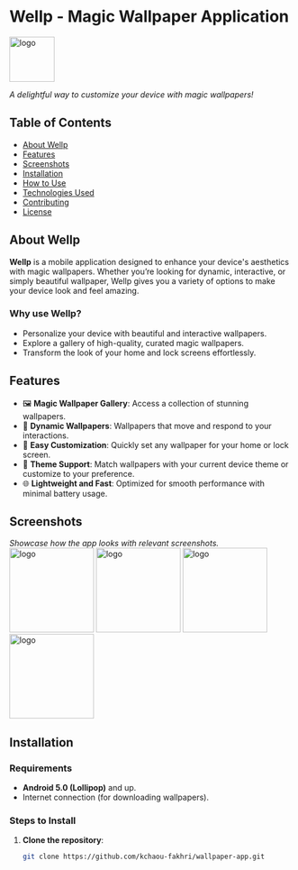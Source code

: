 # Wellp - Magic Wallpaper Application

<img src="https://github.com/user-attachments/assets/ca3ef3d4-6d53-421f-ad9d-4263f6854d40" alt="logo" width="80"/>

_A delightful way to customize your device with magic wallpapers!_

## Table of Contents
- [About Wellp](#about-wellp)
- [Features](#features)
- [Screenshots](#screenshots)
- [Installation](#installation)
- [How to Use](#how-to-use)
- [Technologies Used](#technologies-used)
- [Contributing](#contributing)
- [License](#license)

## About Wellp
**Wellp** is a mobile application designed to enhance your device's aesthetics with magic wallpapers. Whether you’re looking for dynamic, interactive, or simply beautiful wallpaper, Wellp gives you a variety of options to make your device look and feel amazing.

### Why use Wellp?
- Personalize your device with beautiful and interactive wallpapers.
- Explore a gallery of high-quality, curated magic wallpapers.
- Transform the look of your home and lock screens effortlessly.

## Features
- 🖼️ **Magic Wallpaper Gallery**: Access a collection of stunning wallpapers.
- 🔄 **Dynamic Wallpapers**: Wallpapers that move and respond to your interactions.
- 📱 **Easy Customization**: Quickly set any wallpaper for your home or lock screen.
- 🎨 **Theme Support**: Match wallpapers with your current device theme or customize to your preference.
- 🌐 **Lightweight and Fast**: Optimized for smooth performance with minimal battery usage.

## Screenshots
_Showcase how the app looks with relevant screenshots._  
<img src="https://github.com/user-attachments/assets/80ffa903-866e-4440-9003-298816ea3232" alt="logo" width="150"/>
<img src="https://github.com/user-attachments/assets/270ead9f-3494-49fd-b8f7-cf893e864eb3" alt="logo" width="150"/>
<img src="https://github.com/user-attachments/assets/56d28986-e278-45b1-8989-f7b54ca7dae9" alt="logo" width="150"/>
<img src="https://github.com/user-attachments/assets/95927628-b169-4234-a9e3-06f33b6ae7f2" alt="logo" width="150"/>




## Installation
### Requirements
- **Android 5.0 (Lollipop)** and up.
- Internet connection (for downloading wallpapers).

### Steps to Install
1. **Clone the repository**:
   ```bash
   git clone https://github.com/kchaou-fakhri/wallpaper-app.git
